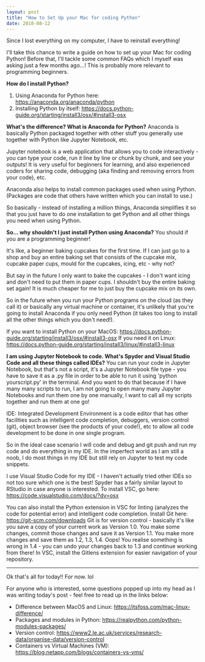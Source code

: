 ```yaml
---
layout: post
title: "How to Set Up your Mac for coding Python"
date: 2018-08-12
---
```


Since I lost everything on my computer, I have to reinstall everything!

I'll take this chance to write a guide on how to set up your Mac for coding Python!
Before that, I'll tackle some common FAQs which I myself was asking just a few months ago...!
This is probably more relevant to programming beginners.

__How do I install Python?__
1) Using Anaconda for Python here: https://anaconda.org/anaconda/python
2) Installing Python by itself: https://docs.python-guide.org/starting/install3/osx/#install3-osx

__What's the difference? What is Anaconda for Python?__
Anaconda is basically Python packaged together with other stuff you generally use together with Python like Jupyter Notebook, etc.

Jupyter notebook is a web application that allows you to code interactively - you can type your code, run it line by line or chunk by chunk, 
and see your outputs! It is very useful for beginners for learning, and also experienced coders for sharing code, debugging (aka finding and removing errors 
from your code), etc.

Anaconda also helps to install common packages used when using Python. (Packages are code that others have written which you can install to use.) 

So basically - instead of installing a million things, Anaconda simplifies it so that you just have to do one installation
to get Python and all other things you need when using Python.

__So... why shouldn't I just install Python using Anaconda?__
You should if you are a programming beginner!

It's like, a beginner baking cupcakes for the first time. If I can just go to a shop and buy an entire baking set that consists of
the cupcake mix, cupcake paper cups, mould for the cupcakes, icing, etc - why not? 

But say in the future I only want to bake the cupcakes - I don't want icing and don't need to put them in paper cups.
I shouldn't buy the entire baking set again! It is much cheaper for me to just buy the cupcake mix on its own.

So in the future when you run your Python programs on the cloud (as they call it) or basically any virtual machine or container, 
it's unlikely that you're going to install Anaconda if you only need Python (it takes too long to install all the other things
which you don't need!). 

If you want to install Python on your MacOS: https://docs.python-guide.org/starting/install3/osx/#install3-osx
If you need it on Linux: https://docs.python-guide.org/starting/install3/linux/#install3-linux

__I am using Jupyter Notebook to code. What's Spyder and Visual Studio Code and all these things called IDEs?__
You can run your code in Jupyter Notebook, but that's not a script, it's a Jupyter Notebook file type - you have to save it as a .py file 
in order to be able to run it using 'python yourscript.py' in the terminal. And you want to do that because if I have many many scripts to run,
I am not going to open many many Jupyter Notebooks and run them one by one manually, I want to call all my scripts together and run them at one go!

IDE: Integrated Development Environment is a code editor that has other facilities such as intelligent code completion, 
debuggers, version control (git), object browser (see the products of your code!), etc to allow all code development to be done in one single program.

So in the ideal case scenario I will code and debug and git push and run my code and do everything in my IDE.
In the imperfect world as I am still a noob, I do most things in my IDE but still rely on Jupyter to test my code snippets.

I use Visual Studio Code for my IDE - I haven't actually tried other IDEs so not too sure which one is the best!
Spyder has a fairly similar layout to RStudio in case anyone is interested. To install VSC, go here: https://code.visualstudio.com/docs/?dv=osx

You can also install the Python extension in VSC for linting (analyzes the code for potential error) and intelligent code completion.
Install Git here: https://git-scm.com/downloads
Git is for version control - basically it's like you save a copy of your current work as Version 1.0. You make some changes, commit those changes and save it as
Version 1.1. You make more changes and save them as 1.2, 1.3, 1.4. Oops! You realise something is wrong in 1.4 - you can undo your changes back to 1.3 and continue working from there!
In VSC, install the Gitlens extension for easier navigation of your repository.


---

Ok that's all for today!!
For now. lol

For anyone who is interested, some questions popped up into my head as I was writing today's post - feel free to read up in the links below:
- Difference between MacOS and Linux: https://itsfoss.com/mac-linux-difference/
- Packages and modules in Python: https://realpython.com/python-modules-packages/
- Version control: https://www2.le.ac.uk/services/research-data/organise-data/version-control
- Containers vs Virtual Machines (VM): https://blog.netapp.com/blogs/containers-vs-vms/

